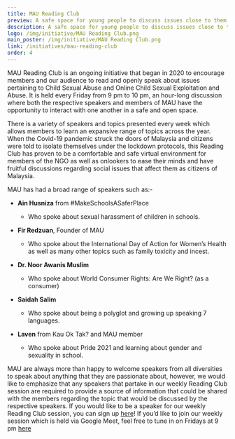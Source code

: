 ```yaml
---
title: MAU Reading Club
preview: A safe space for young people to discuss issues close to them and further develop their advocacy skills.
description: A safe space for young people to discuss issues close to them and further develop their advocacy skills.
logo: /img/initiative/MAU Reading Club.png
main_poster: /img/initiative/MAU Reading Club.png
link: /initiatives/mau-reading-club
order: 4
---
```


MAU Reading Club is an ongoing initiative that began in 2020 to encourage members and our audience to read and openly speak about issues pertaining to Child Sexual Abuse and Online Child Sexual Exploitation and Abuse. It is held every Friday from 9 pm to 10 pm, an hour-long discussion where both the respective speakers and members of MAU have the opportunity to interact with one another in a safe and open space. 

There is a variety of speakers and topics presented every week which allows members to learn an expansive range of topics across the year. When the Covid-19 pandemic struck the doors of Malaysia and citizens were told to isolate themselves under the lockdown protocols, this Reading Club has proven to be a comfortable and safe virtual environment for members of the NGO as well as onlookers to ease their minds and have fruitful discussions regarding social issues that affect them as citizens of Malaysia. 

MAU has had a broad range of speakers such as:- 
- **Ain Husniza** from #MakeSchoolsASaferPlace 
    - Who spoke about sexual harassment of children in schools.  

- **Fir Redzuan**, Founder of MAU 
    - Who spoke about the International Day of Action for Women’s Health as well as many other topics such as family toxicity and incest. 

- **Dr. Noor Awanis Muslim** 
    - Who spoke about World Consumer Rights: Are We Right? (as a consumer) 

- **Saidah Salim**
    - Who spoke about being a polyglot and growing up speaking 7 languages. 

- **Laven** from Kau Ok Tak?  and MAU member
    - Who spoke about Pride 2021 and learning about gender and sexuality in school. 

MAU are always more than happy to welcome speakers from all diversities to speak about anything that they are passionate about, however, we would like to emphasize that any speakers that partake in our weekly Reading Club session are required to provide a source of information that could be shared with the members regarding the topic that would be discussed by the respective speakers. If you would like to be a speaker for our weekly Reading Club session, you can sign up <a href="https://www.w3schools.com">here</a>! If you’d like to join our weekly session which is held via Google Meet, feel free to tune in on Fridays at 9 pm <a href="https://www.w3schools.com">here</a>

